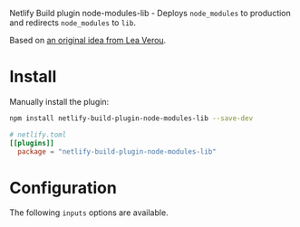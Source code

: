 Netlify Build plugin node-modules-lib - Deploys `node_modules` to production and redirects `node_modules` to `lib`.

Based on [an original idea from Lea Verou](https://twitter.com/LeaVerou/status/1782450349368029433).

# Install

Manually install the plugin:

```sh
npm install netlify-build-plugin-node-modules-lib --save-dev
```

```toml
# netlify.toml
[[plugins]]
  package = "netlify-build-plugin-node-modules-lib"
```

# Configuration

The following `inputs` options are available.
